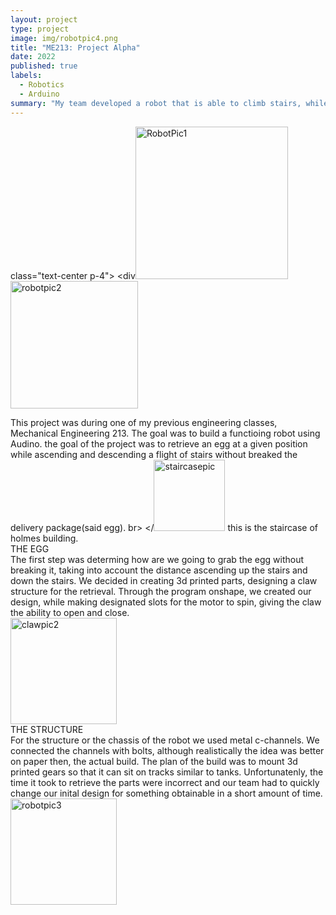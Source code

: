 ```yaml
---
layout: project
type: project
image: img/robotpic4.png
title: "ME213: Project Alpha"
date: 2022
published: true
labels:
  - Robotics
  - Arduino
summary: "My team developed a robot that is able to climb stairs, while transporting an egg without breaking."
---
```


 class="text-center p-4">
<div<img width="244" alt="RobotPic1" src="https://github.com/user-attachments/assets/42eaaf47-967e-4d3f-8bba-4039da0e9dc5" />
<img width="204" alt="robotpic2" src="https://github.com/user-attachments/assets/eaa08eac-6867-4c30-9d23-d6272ae8ef64" />

</div>

This project was during one of my previous engineering classes, Mechanical Engineering 213. The goal was to build a functioing robot using Audino. the goal of the project was to retrieve an egg at a given position while ascending and descending a flight of stairs without breaked the delivery package(said egg).
br>
</<img width="114" alt="staircasepic" src="https://github.com/user-attachments/assets/04501dea-4b9b-4aa9-b7cb-bbaa5f5ba567" />
this is the staircase of holmes building.
</br>
THE EGG
</br>
The first step was determing how are we going to grab the egg without breaking it, taking into account the distance ascending up the stairs and down the stairs. We decided in creating 3d printed parts, designing a claw structure for the retrieval. Through the program onshape, we created our design, while making designated slots for the motor to spin, giving the claw the ability to open and close. 
</br>
<img width="170" alt="clawpic2" src="https://github.com/user-attachments/assets/4dd92408-b65d-47aa-82fc-27b4b8203f1c" />
</br>
THE STRUCTURE
</br>
For the structure or the chassis of the robot we used metal c-channels. We connected the channels with bolts, although realistically the idea was better on paper then, the actual build. The plan of the build was to mount 3d printed gears so that it can sit on tracks similar to tanks. Unfortunatenly, the time it took to retrieve the parts were incorrect and our team had to quickly change our inital design for something obtainable in a short amount of time. 
</br>
<img width="170" alt="robotpic3" src="https://github.com/user-attachments/assets/bffc02d6-1724-42f5-a782-f13761b611d8" />
</br>


